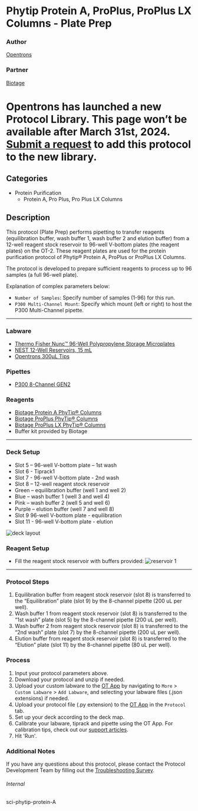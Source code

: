 # Phytip Protein A, ProPlus, ProPlus LX Columns - Plate Prep

### Author
[Opentrons](https://opentrons.com/)

### Partner
[Biotage](https://www.biotage.com/)


# Opentrons has launched a new Protocol Library. This page won’t be available after March 31st, 2024. [Submit a request](https://docs.google.com/forms/d/e/1FAIpQLSdYYp9QCKow4nn0KlCVsMS3HX0eJ0N9O7-erajKvcpT0lWbSg/viewform) to add this protocol to the new library.

## Categories
* Protein Purification
	* Protein A, Pro Plus, Pro Plus LX Columns

## Description
This protocol (Plate Prep) performs pipetting to transfer reagents (equilibration buffer, wash buffer 1, wash buffer 2 and elution buffer) from a 12-well reagent stock reservoir to 96-well V-bottom plates (the reagent plates) on the OT-2. These reagent plates are used for the protein purification protocol of Phytip® Protein A, ProPlus or ProPlus LX Columns.

The protocol is developed to prepare sufficient reagents to process up to 96 samples (a full 96-well plate).

Explanation of complex parameters below:
* `Number of Samples`: Specify number of samples (1-96) for this run.
* `P300 Multi-Channel Mount`: Specify which mount (left or right) to host the P300 Multi-Channel pipette.


---

### Labware
* [Thermo Fisher Nunc™ 96-Well Polypropylene Storage Microplates](https://www.thermofisher.com/order/catalog/product/249946?SID=srch-hj-249946)
* [NEST 12-Well Reservoirs, 15 mL](https://shop.opentrons.com/nest-12-well-reservoirs-15-ml/)
* [Opentrons 300µL Tips](https://shop.opentrons.com/opentrons-300ul-tips-1000-refills/)

### Pipettes
* [P300 8-Channel GEN2](https://opentrons.com/pipettes/)

### Reagents
* [Biotage Protein A PhyTip® Columns](https://www.biotage.com/protein-a-phytip-column)
* [Biotage ProPlus PhyTip® Columns](https://www.biotage.com/proplus-phytip-column)
* [Biotage ProPlus LX PhyTip® Columns](https://www.biotage.com/proplus-phytip-column)
* Buffer kit provided by Biotage


---

### Deck Setup
* Slot 5 – 96-well V-bottom plate – 1st wash
* Slot 6 - Tiprack1
* Slot 7 - 96-well V-bottom plate - 2nd wash
* Slot 8 – 12-well reagent stock reservoir
* Green – equilibration buffer (well 1 and well 2)
* Blue – wash buffer 1 (well 3 and well 4)
* Pink – wash buffer 2 (well 5 and well 6)
* Purple – elution buffer (well 7 and well 8)
* Slot 9 96-well V-bottom plate - equilibration
* Slot 11 - 96-well V-bottom plate - elution

![deck layout](https://opentrons-protocol-library-website.s3.amazonaws.com/custom-README-images/sci-phytip-protein-A/Screen+Shot+2022-06-08+at+2.50.25+PM.png)

### Reagent Setup
* Fill the reagent stock reservoir with buffers provided:
![reservoir 1](https://opentrons-protocol-library-website.s3.amazonaws.com/custom-README-images/sci-phytip-protein-A/Screen+Shot+2022-06-08+at+2.53.55+PM.png)

---

### Protocol Steps
1. Equilibration buffer from reagent stock reservoir (slot 8) is transferred to the “Equilibration” plate (slot 9) by the 8-channel pipette (200 uL per well).
2. Wash buffer 1 from reagent stock reservoir (slot 8) is transferred to the “1st wash” plate (slot 5) by the 8-channel pipette (200 uL per well).
3. Wash buffer 2 from reagent stock reservoir (slot 8) is transferred to the “2nd wash” plate (slot 7) by the 8-channel pipette (200 uL per well).
4. Elution buffer from reagent stock reservoir (slot 8) is transferred to the “Elution” plate (slot 11) by the 8-channel pipette (80 uL per well).


### Process
1. Input your protocol parameters above.
2. Download your protocol and unzip if needed.
3. Upload your custom labware to the [OT App](https://opentrons.com/ot-app) by navigating to `More` > `Custom Labware` > `Add Labware`, and selecting your labware files (.json extensions) if needed.
4. Upload your protocol file (.py extension) to the [OT App](https://opentrons.com/ot-app) in the `Protocol` tab.
5. Set up your deck according to the deck map.
6. Calibrate your labware, tiprack and pipette using the OT App. For calibration tips, check out our [support articles](https://support.opentrons.com/en/collections/1559720-guide-for-getting-started-with-the-ot-2).
7. Hit 'Run'.

### Additional Notes
If you have any questions about this protocol, please contact the Protocol Development Team by filling out the [Troubleshooting Survey](https://protocol-troubleshooting.paperform.co/).

###### Internal
sci-phytip-protein-A
